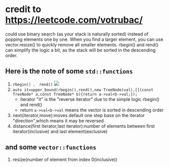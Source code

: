 # credit to https://leetcode.com/votrubac/
could use binary search (as your stack is naturally sorted) instead of popping elements one by one. When you find a larger element, you can use vector.resize() to quickly remove all smaller elements. rbegin() and rend() can simplify the logic a bit, as the stack will be sorted in the descending order.


## Here is the note of some ```std::functions```

1. ```rbegin() 、 rend()```
  ![](https://www.alphacodingskills.com/cpp/img/cpp-rbegin-rend.PNG)
2. ```auto it=upper_bound(rbegin(),rend(),new TreeNode(val),[](const TreeNode* a,const TreeNode* b){return a->val<b->val;});```
    * iterator "it" is the "reverse iterator" due to the simple logic rbegin() and rend()
    * return ```a->val<b->val``` means the vector is sorted in descending order
3. next(iterator,move):moves default one step base on the iterator "direction",which means it may be reversed
4. distance(first iterator,last iterator):number of elements between first iterator(inclusive) and last element(exclusive)

## and some ```vector::functions```
1. resize(number of element from index 0(inclusive))

 
